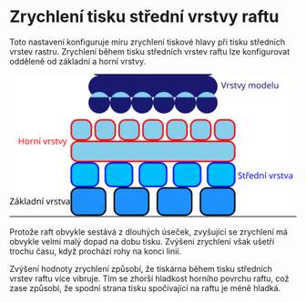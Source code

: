 Zrychlení tisku střední vrstvy raftu
====
<!--if cura_version<5.0:Toto nastavení umožňuje konfigurovat hodnotu zrychlení tiskové hlavy během tisku střední vrstvy raftu. Zrychlení během tisku střední vrstvy raftu může být konfigurováno odděleně od zrychlení základní a horní vrstvy.-->
<!--if cura_version>=5.0-->Toto nastavení konfiguruje míru zrychlení tiskové hlavy při tisku středních vrstev rastru. Zrychlení během tisku středních vrstev raftu lze konfigurovat odděleně od základní a horní vrstvy.<!--endif-->

![Kde je umístěna střední vrstva raftu](../images/raft_dimensions_simplified_cs.svg)

Protože raft obvykle sestává z dlouhých úseček, zvyšující se zrychlení má obvykle velmi malý dopad na dobu tisku. Zvýšení zrychlení však ušetří trochu času, když prochází rohy na konci linií.

Zvýšení hodnoty zrychlení způsobí, že tiskárna během tisku středních vrstev raftu více vibruje. Tím se zhorší hladkost horního povrchu raftu, což zase způsobí, že spodní strana tisku spočívající na raftu je méně hladká.